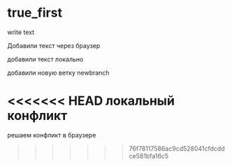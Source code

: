 ﻿# true_first

write text

Добавили текст через браузер

добавили текст локально

добавили новую ветку newbranch

<<<<<<< HEAD
локальный конфликт
=======
решаем конфликт в браузере

>>>>>>> 76f78117586ac9cd528041cfdcddce581bfa16c5
